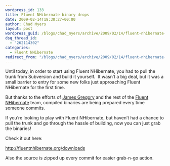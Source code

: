 ```yaml
---
wordpress_id: 133
title: Fluent NHibernate binary drops
date: 2009-02-14T18:30:27+00:00
author: Chad Myers
layout: post
wordpress_guid: /blogs/chad_myers/archive/2009/02/14/fluent-nhibernate-binary-drops.aspx
dsq_thread_id:
  - "262114302"
categories:
  - Fluent NHibernate
redirect_from: "/blogs/chad_myers/archive/2009/02/14/fluent-nhibernate-binary-drops.aspx/"
---
```

Until today, in order to start using Fluent NHibernate, you had to pull the trunk from Subversion and build it yourself.&#160; It wasn’t a big deal, but it was a small barrier to entry for some new folks just approaching Fluent NHibernate for the first time.

But thanks to the efforts of [James Gregory](http://blog.jagregory.com/) and the rest of the [Fluent NHibernate](http://fluentnhibernate.org) team, compiled binaries are being prepared every time someone commits.

If you’re looking to play with Fluent NHibernate, but haven’t had a chance to pull the trunk and go through the hassle of building, now you can just grab the binaries!

Check it out here:

<http://fluentnhibernate.org/downloads>

Also the source is zipped up every commit for easier grab-n-go action.